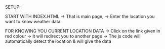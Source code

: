 SETUP:






START WITH INDEX.HTML
-> That is main page,
-> Enter the location you want to know weather data



FOR KNOWING YOU CURRENT LOCATION DATA
-> Click on the link given in red colour
-> it will redirect you to another page
-> The js code will automatically detect the location & will give the data

